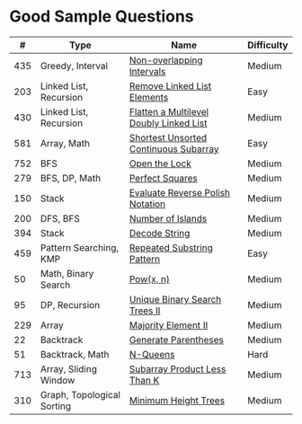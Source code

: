 # Good Sample Questions
| # | Type | Name| Difficulty
|--|--|--| --|
| 435 | Greedy, Interval | [Non-overlapping Intervals](https://leetcode.com/problems/non-overlapping-intervals/) | Medium|
| 203| Linked List, Recursion| [Remove Linked List Elements](https://leetcode.com/problems/remove-linked-list-elements/)| Easy|
| 430| Linked List, Recursion| [Flatten a Multilevel Doubly Linked List](https://leetcode.com/problems/flatten-a-multilevel-doubly-linked-list/)| Medium|
| 581| Array, Math| [Shortest Unsorted Continuous Subarray](https://leetcode.com/problems/shortest-unsorted-continuous-subarray/)| Easy|
| 752| BFS| [Open the Lock](https://leetcode.com/problems/open-the-lock/)| Medium|
| 279| BFS, DP, Math| [Perfect Squares](https://leetcode.com/problems/perfect-squares/)| Medium|
| 150| Stack| [Evaluate Reverse Polish Notation](https://leetcode.com/problems/evaluate-reverse-polish-notation/)| Medium|
| 200| DFS, BFS| [Number of Islands](https://leetcode.com/problems/number-of-islands/)| Medium|
| 394| Stack| [Decode String](https://leetcode.com/problems/decode-string/)| Medium|
| 459| Pattern Searching, KMP| [Repeated Substring Pattern](https://leetcode.com/problems/repeated-substring-pattern/)| Easy|
| 50| Math, Binary Search| [Pow(x, n)](https://leetcode.com/problems/powx-n/)| Medium|
| 95| DP, Recursion| [Unique Binary Search Trees II](https://leetcode.com/problems/unique-binary-search-trees-ii/)| Medium|
| 229| Array| [Majority Element II](https://leetcode.com/problems/majority-element-ii/)| Medium|
| 22| Backtrack| [Generate Parentheses](https://leetcode.com/problems/generate-parentheses/)| Medium|
| 51| Backtrack, Math| [N-Queens](https://leetcode.com/problems/n-queens/)| Hard|
| 713| Array, Sliding Window| [Subarray Product Less Than K](https://leetcode.com/problems/subarray-product-less-than-k/)| Medium|
| 310| Graph, Topological Sorting | [Minimum Height Trees](https://leetcode.com/problems/minimum-height-trees/)| Medium|
